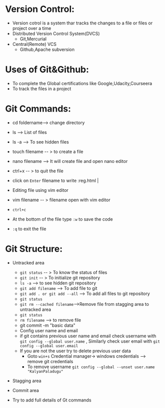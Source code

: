 Version Control:
================
+ Version cotrol is a system thar tracks the changes to a file or files or project over a time
+ Distributed Version Control System(DVCS)
	+ Git,Mercurial
+ Central(Remote) VCS
	+ Github,Apache subversion

Uses of Git&Github:
===================

+ To complete the Global certifications like Google,Udacity,Courseera
+ To track the files in a project

Git Commands:
==============
+ cd foldername--> change directory
+ ls --> List of files
+ ls -a --> To see hidden files
+ touch filename -- > to create a file
+ nano filename --> It will create file and open nano editor
+ ctrl+x -- > to quit the file
+ click on `Enter` filename to write :reg.html |

+ Editing file using vim editor
+ vim filename -- > filename open with vim editor
+ `ctrl+c`
+ At the bottom of the file type `:w` to save the code
+ `:q`  to exit the file

Git Structure:
==============

+ Untracked area
	+ `git status` -- > To know the status of files
	+ `git init` -- > To initialize git repository
	+ `ls -a`  --> to see hidden git repository
	+ `git add filename` --> To add file to git
	+ `git add . or git add --all` --> To add all files to git repository
	+ `git status`
	+ `git rm --cached filename`-->Remove file from stagging area to untracked area
	+ `git status`
	+ `rm filename` --> to remove file
	+ git commit -m "basic data"
	+ Config user name and email
	+ if git contains previous user name and email
	   check username with `git config --global user.name` , Similarly check user email with `git config --global user.email`
	+ If you are not the user try to delete previous user data 
	    + Goto `win+s` Credential manager-> windows credentials --> remove git credentials
		+ To remove username `git config --global --unset user.name "KalyanPaladugu"`



+ Stagging area
+ Commit area

+ Try to add full details of Gt commands




















